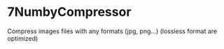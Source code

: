# 7NumbyCompressor
Compress images files with any formats (jpg, png...) (lossless format are optimized)
